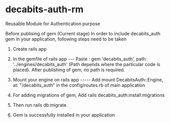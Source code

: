 # decabits-auth-rm
Reusable Module for Authentication purpose

Before publising of gem (Current stage)
In order to include decabits_auth gem in your application, following steps need to be taken

1. Create rails app 
2. In the gemfile of rails app --- Paste : gem 'decabits_auth', path: '../engines/decabits_auth' (Path depends where the particular code is placed). After publishing of gem, no path is required.
3. Mount your engine on rails app ----- Add mount DecabitsAuth::Engine, at: "/decabits_auth" in the config/routes.rb of main application
4. For adding migrations of gem, Add rails decabits_auth:install:migrations
5. Then run rails db:migrate.

6. Gem is successfully installed in your application


